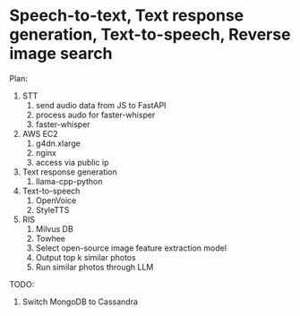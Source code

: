 # Speech-to-text, Text response generation, Text-to-speech, Reverse image search

Plan:
1. STT
    1. send audio data from JS to FastAPI
    2. process audo for faster-whisper
    3. faster-whisper
2. AWS EC2
    1. g4dn.xlarge
    2. nginx
    3. access via public ip
3. Text response generation
    1. llama-cpp-python
4. Text-to-speech
    1. OpenVoice
    2. StyleTTS
5. RIS
    1. Milvus DB
    2. Towhee
    3. Select open-source image feature extraction model
    5. Output top k similar photos
    6. Run similar photos through LLM

TODO:
1. Switch MongoDB to Cassandra


